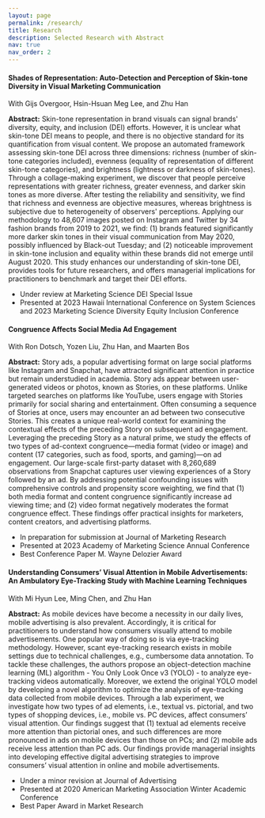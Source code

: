 ```yaml
---
layout: page
permalink: /research/
title: Research
description: Selected Research with Abstract
nav: true
nav_order: 2
---
```


#### **Shades of Representation: Auto-Detection and Perception of Skin-tone Diversity in Visual Marketing Communication**

With Gijs Overgoor, Hsin-Hsuan Meg Lee, and Zhu Han

**Abstract:** Skin-tone representation in brand visuals can signal brands' diversity, equity, and inclusion (DEI) efforts. However, it is unclear what skin-tone DEI means to people, and there is no objective standard for its quantification from visual content. We propose an automated framework assessing skin-tone DEI across three dimensions: richness (number of skin-tone categories included), evenness (equality of representation of different skin-tone categories), and brightness (lightness or darkness of skin-tones). Through a collage-making experiment, we discover that people perceive representations with greater richness, greater evenness, and darker skin tones as more diverse. After testing the reliability and sensitivity, we find that richness and evenness are objective measures, whereas brightness is subjective due to heterogeneity of observers' perceptions. Applying our methodology to 48,607 images posted on Instagram and Twitter by 34 fashion brands from 2019 to 2021, we find: (1) brands featured significantly more darker skin tones in their visual communication from May 2020, possibly influenced by Black-out Tuesday; and (2) noticeable improvement in skin-tone inclusion and equality within these brands did not emerge until August 2020. This study enhances our understanding of skin-tone DEI, provides tools for future researchers, and offers managerial implications for practitioners to benchmark and target their DEI efforts.
- Under review at Marketing Science DEI Special Issue
- Presented at 2023 Hawaii International Conference on System Sciences and 2023 Marketing Science Diversity Equity Inclusion Conference

#### **Congruence Affects Social Media Ad Engagement**

With Ron Dotsch, Yozen Liu, Zhu Han, and Maarten Bos

**Abstract:** Story ads, a popular advertising format on large social platforms like Instagram and Snapchat, have attracted significant attention in practice but remain understudied in academia. Story ads appear between user-generated videos or photos, known as Stories, on these platforms. Unlike targeted searches on platforms like YouTube, users engage with Stories primarily for social sharing and entertainment. Often consuming a sequence of Stories at once, users may encounter an ad between two consecutive Stories. This creates a unique real-world context for examining the contextual effects of the preceding Story on subsequent ad engagement. Leveraging the preceding Story as a natural prime, we study the effects of two types of ad-context congruence—media format (video or image) and content (17 categories, such as food, sports, and gaming)—on ad engagement. Our large-scale first-party dataset with 8,260,689 observations from Snapchat captures user viewing experiences of a Story followed by an ad. By addressing potential confounding issues with comprehensive controls and propensity score weighting, we find that (1) both media format and content congruence significantly increase ad viewing time; and (2) video format negatively moderates the format congruence effect. These findings offer practical insights for marketers, content creators, and advertising platforms.
- In preparation for submission at Journal of Marketing Research
- Presented at 2023 Academy of Marketing Science Annual Conference
- Best Conference Paper M. Wayne Delozier Award

#### **Understanding Consumers’ Visual Attention in Mobile Advertisements: An Ambulatory Eye-Tracking Study with Machine Learning Techniques**

With Mi Hyun Lee, Ming Chen, and Zhu Han

**Abstract:** As mobile devices have become a necessity in our daily lives, mobile advertising is also prevalent. Accordingly, it is critical for practitioners to understand how consumers visually attend to mobile advertisements. One popular way of doing so is via eye-tracking methodology. However, scant eye-tracking research exists in mobile settings due to technical challenges, e.g., cumbersome data annotation. To tackle these challenges, the authors propose an object-detection machine learning (ML) algorithm - You Only Look Once v3 (YOLO) - to analyze eye-tracking videos automatically. Moreover, we extend the original YOLO model by developing a novel algorithm to optimize the analysis of eye-tracking data collected from mobile devices. Through a lab experiment, we investigate how two types of ad elements, i.e., textual vs. pictorial, and two types of shopping devices, i.e., mobile vs. PC devices, affect consumers’ visual attention. Our findings suggest that (1) textual ad elements receive more attention than pictorial ones, and such differences are more pronounced in ads on mobile devices than those on PCs; and (2) mobile ads receive less attention than PC ads. Our findings provide managerial insights into developing effective digital advertising strategies to improve consumers’ visual attention in online and mobile advertisements.
- Under a minor revision at Journal of Advertising
- Presented at 2020 American Marketing Association Winter Academic Conference
- Best Paper Award in Market Research